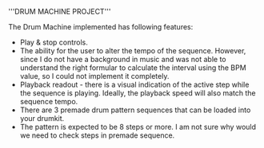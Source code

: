 '''DRUM MACHINE PROJECT'''

The Drum Machine implemented has following features:
* Play & stop controls.
* The ability for the user to alter the tempo of the sequence. However, since I do not have a background in music and was not able to understand the right formular to calculate the interval using the BPM value, so I could not implement it completely.
* Playback readout - there is a visual indication of the active step while the sequence is playing. Ideally, the playback speed will also match the sequence tempo.
* There are 3 premade drum pattern sequences that can be loaded into your drumkit.
* The pattern is expected to be 8 steps or more. I am not sure why would we need to check steps in premade sequence.
